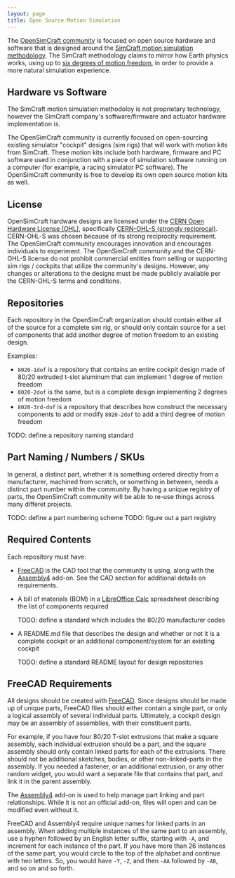 ```yaml
---
layout: page
title: Open Source Motion Simulation
---
```


The [OpenSimCraft community](https://github.com/opensimcraft) is focused on
open source hardware and software that is designed around the [SimCraft
motion simulation
methodology](https://www.simcraft.com/simcraft-method-of-motion-simulation-realistic-physicsbased-simulator-physicsmatter/).
The SimCraft methodology claims to mirror how Earth physics works, using up
to [six degrees of motion
freedom](https://www.simcraft.com/6-degrees-of-freedom-full-motion-roll-pitch-yaw-surge-sway-heave/),
in order to provide a more natural simulation experience.

## Hardware vs Software
The SimCraft motion simulation methodoloy is not proprietary technology,
however the SimCraft company's software/firmware and actuator hardware
implementation is.

The OpenSimCraft community is currently focused on open-sourcing existing
simulator "cockpit" designs (sim rigs) that will work with motion kits from
SimCraft. These motion kits include both hardware, firmware and PC software
used in conjunction with a piece of simulation software running on a computer
(for example, a racing simulator PC software). The OpenSimCraft community is
free to develop its own open source motion kits as well.

## License
OpenSimCraft hardware designs are licensed under the [CERN Open Hardware
License (OHL)](https://cern-ohl.web.cern.ch/), specifically [CERN-OHL-S
(strongly reciprocal)](https://ohwr.org/cern_ohl_s_v2.txt). CERN-OHL-S was
chosen because of its strong reciprocity requirement. The OpenSimCraft
community encourages innovation and encourages individuals to experiment. The
OpenSimCraft community and the CERN-OHL-S license do not prohibit commercial
entities from selling or supporting sim rigs / cockpits that utilize the
community's designs. However, any changes or alterations to the designs must
be made publicly available per the CERN-OHL-S terms and conditions.

## Repositories
Each repository in the OpenSimCraft organization should contain either all of
the source for a complete sim rig, or should only contain source for a set of
components that add another degree of motion freedom to an existing design.

Examples:

* `8020-1dof` is a repository that contains an entire cockpit design made of
  80/20 extruded t-slot aluminum that can implement 1 degree of motion freedom
* `8020-2dof` is the same, but is a complete design implementing 2 degrees of
  motion freedom
* `8020-3rd-dof` is a repository that describes how construct the necessary
  components to add or modify `8020-2dof` to add a third degree of motion
  freedom

TODO: define a repository naming standard

## Part Naming / Numbers / SKUs
In general, a distinct part, whether it is something ordered directly from a
manufacturer, machined from scratch, or something in between, needs a
distinct part number within the community. By having a unique registry of
parts, the OpenSimCraft community will be able to re-use things across many
differet projects.

TODO: define a part numbering scheme
TODO: figure out a part registry

## Required Contents
Each repository must have:

* [FreeCAD] is the CAD tool that the community is
  using, along with the
  [Assembly4](https://github.com/Zolko-123/FreeCAD_Assembly4) add-on. See the
  CAD section for additional details on requirements.

* A bill of materials (BOM) in a [LibreOffice
  Calc](https://www.libreoffice.org/) spreadsheet describing the list of
  components required

  TODO: define a standard which includes the 80/20 manufacturer codes

* A README.md file that describes the design and whether or not it is a
  complete cockpit or an additional component/system for an existing cockpit

  TODO: define a standard README layout for design repositories

## FreeCAD Requirements
All designs should be created with [FreeCAD].
Since designs should be made up of unique parts, FreeCAD files should either
contain a single part, or only a logical assembly of several individual
parts. Ultimately, a cockpit design may be an assembly of assemblies, with
their constituent parts.

For example, if you have four 80/20 T-slot extrusions that make a square
assembly, each individual extrusion should be a part, and the square assembly
should only contain linked parts for each of the extrusions. There should not
be additional sketches, bodies, or other non-linked-parts in the assembly. If
you needed a fastener, or an additional extrusion, or any other random
widget, you would want a separate file that contains that part, and link it
in the parent assembly.

The [Assembly4](https://github.com/Zolko-123/FreeCAD_Assembly4) add-on is
used to help manage part linking and part relationships. While it is not an
official add-on, files will open and can be modified even without it.

FreeCAD and Assembly4 require unique names for linked parts in an assembly.
When adding multiple instances of the same part to an assembly, use a hyphen
followed by an English letter suffix, starting with `-A`, and increment for
each instance of the part. If you have more than 26 instances of the same
part, you would circle to the top of the alphabet and continue with two
letters. So, you would have `-Y`, `-Z`, and then `-AA` followed by `-AB`, and
so on and so forth.


[FreeCAD]: https://FreeCAD.Org